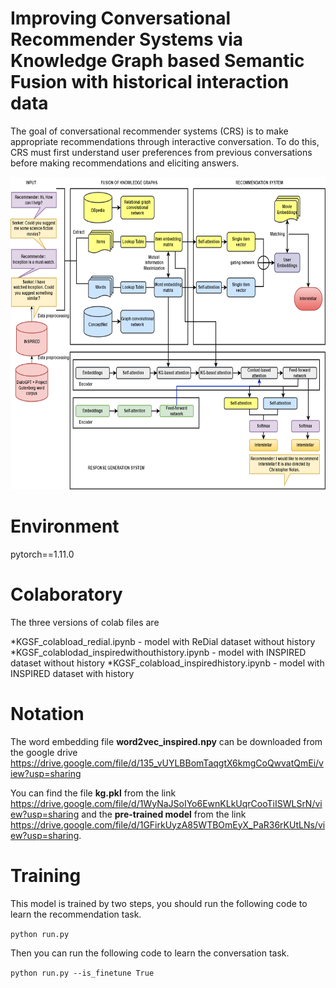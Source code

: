 # Improving Conversational Recommender Systems via Knowledge Graph based Semantic Fusion with historical interaction data

The goal of conversational recommender systems (CRS) is to make appropriate recommendations through interactive conversation. To do this, CRS must first understand user preferences from previous conversations before making recommendations and eliciting answers.

<img src="./Figure1again.png" width=800 height=500 />

# Environment
pytorch==1.11.0

# Colaboratory

The three versions of colab files are 

*KGSF_colabload_redial.ipynb - model with ReDial dataset without history
*KGSF_colablodad_inspiredwithouthistory.ipynb - model with INSPIRED dataset without history
*KGSF_colabload_inspiredhistory.ipynb - model with INSPIRED dataset with history

# Notation
The word embedding file **word2vec_inspired.npy** can be downloaded from the google drive https://drive.google.com/file/d/135_vUYLBBomTaqgtX6kmgCoQwvatQmEi/view?usp=sharing

You can find the file **kg.pkl** from the link https://drive.google.com/file/d/1WyNaJSoIYo6EwnKLkUqrCooTiISWLSrN/view?usp=sharing and the **pre-trained model** from the link https://drive.google.com/file/d/1GFirkUyzA85WTBOmEyX_PaR36rKUtLNs/view?usp=sharing. 

# Training
This model is trained by two steps, you should run the following code to learn the recommendation task.

```python run.py```

Then you can run the following code to learn the conversation task. 

```python run.py --is_finetune True```
